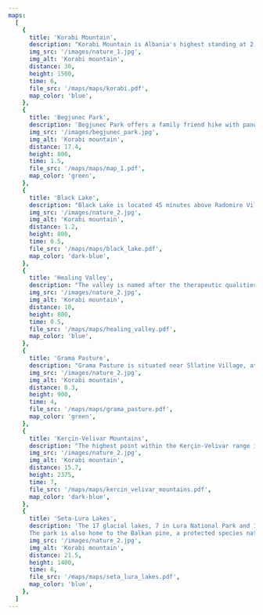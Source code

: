 ```yaml
---
maps:
  [
    {
      title: 'Korabi Mountain',
      description: "Korabi Mountain is Albania's highest standing at 2,764m tall. Most routes to the top start from Radomire Village.",
      img_src: '/images/nature_1.jpg',
      img_alt: 'Korabi mountain',
      distance: 30,
      height: 1500,
      time: 6,
      file_src: '/maps/maps/korabi.pdf',
      map_color: 'blue',
    },
    {
      title: 'Begjunec Park',
      description: 'Begjunec Park offers a family friend hike with panoramic views of Peshkopi and the Drin River Valley from the top of Mount Begjunec',
      img_src: '/images/begjunec_park.jpg',
      img_alt: 'Korabi mountain',
      distance: 17.4,
      height: 800,
      time: 1.5,
      file_src: '/maps/maps/map_1.pdf',
      map_color: 'green',
    },
    {
      title: 'Black Lake',
      description: "Black Lake is located 45 minutes above Radomire Village and is named for its dark color. The lake is surrounded by a pine forest, making it an excellent spot for a picnic.",
      img_src: '/images/nature_2.jpg',
      img_alt: 'Korabi mountain',
      distance: 1.2,
      height: 800,
      time: 0.5,
      file_src: '/maps/maps/black_lake.pdf',
      map_color: 'dark-blue',
    },
    {
      title: 'Healing Valley',
      description: "The valley is named after the therapeutic qualities of the thermal springs in Peshkopi. The itinerary also includes information about guest houses in Rabdisht, which is one of Albania's 100 designated touristic villages.",
      img_src: '/images/nature_2.jpg',
      img_alt: 'Korabi mountain',
      distance: 10,
      height: 800,
      time: 0.5,
      file_src: '/maps/maps/healing_valley.pdf',
      map_color: 'blue',
    },
    {
      title: 'Grama Pasture',
      description: "Grama Pasture is situated near Sllatine Village, at an elevation of approximately 1800m above sea level. This picturesque pasture is renowned for its glacial lake, which boasts crystal clear water. Multiple trails offer access to the pasture, making it a popular destination for hikers and nature enthusiasts.",
      img_src: '/images/nature_2.jpg',
      img_alt: 'Korabi mountain',
      distance: 8.3,
      height: 900,
      time: 4,
      file_src: '/maps/maps/grama_pasture.pdf',
      map_color: 'green',
    },
    {
      title: 'Kerçin-Velivar Mountains',
      description: "The highest point within the Kerçin-Velivar range is Mount Velivar, standing at 2375m high. Sights along the way include a 250-year-old maple tree and Eastern Orthodox churches of St. Demetrius and the Holy Church of Sotir.",
      img_src: '/images/nature_2.jpg',
      img_alt: 'Korabi mountain',
      distance: 15.7,
      height: 2375,
      time: 7,
      file_src: '/maps/maps/kercin_velivar_mountains.pdf',
      map_color: 'dark-blue',
    },
    {
      title: 'Seta-Lura Lakes',
      description: 'The 17 glacial lakes, 7 in Lura National Park and 10 in Kacni, are part of the Seta-Lura Lakes network.
      The park is also home to the Balkan pine, a protected species native only to the Western Balkans',
      img_src: '/images/nature_2.jpg',
      img_alt: 'Korabi mountain',
      distance: 21.5,
      height: 1400,
      time: 6,
      file_src: '/maps/maps/seta_lura_lakes.pdf',
      map_color: 'blue',
    },
  ]
---
```

